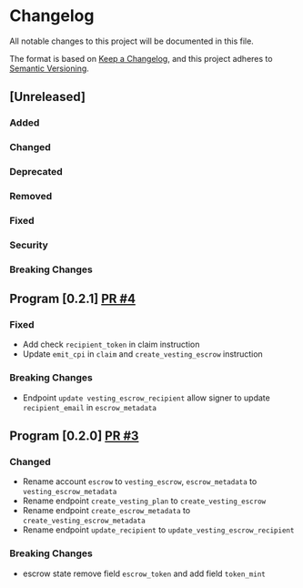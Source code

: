 # Changelog

All notable changes to this project will be documented in this file.

The format is based on [Keep a Changelog](https://keepachangelog.com/en/1.0.0/),
and this project adheres to [Semantic Versioning](https://semver.org/spec/v2.0.0.html).

## [Unreleased]

### Added

### Changed

### Deprecated

### Removed

### Fixed

### Security

### Breaking Changes

## Program [0.2.1] [PR #4](https://github.com/jup-ag/jup-lock/pull/4)

### Fixed
- Add check `recipient_token` in claim instruction
- Update `emit_cpi` in `claim` and `create_vesting_escrow` instruction

### Breaking Changes
- Endpoint `update vesting_escrow_recipient` allow signer to update `recipient_email` in `escrow_metadata`


## Program [0.2.0] [PR #3](https://github.com/jup-ag/jup-lock/pull/3)

### Changed
- Rename account `escrow` to `vesting_escrow`, `escrow_metadata` to `vesting_escrow_metadata`
- Rename endpoint `create_vesting_plan` to `create_vesting_escrow`
- Rename endpoint `create_escrow_metadata` to `create_vesting_escrow_metadata`
- Rename endpoint `update_recipient` to `update_vesting_escrow_recipient`

### Breaking Changes
- escrow state remove field `escrow_token` and add field `token_mint`
